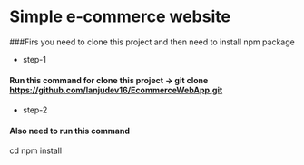 # Simple e-commerce website

###Firs you need to clone this project 
and then need to install npm package
- step-1
#### Run this command for clone this project -> git clone https://github.com/lanjudev16/EcommerceWebApp.git
- step-2
#### Also need to run this command 
cd 
npm install

